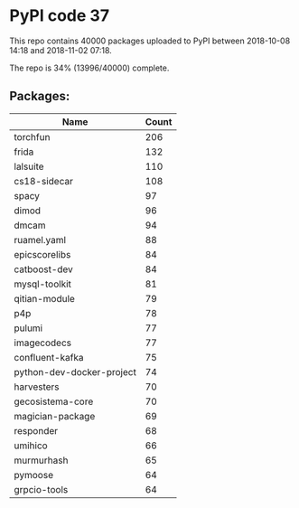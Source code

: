 # PyPI code 37

This repo contains 40000 packages uploaded to PyPI between 
2018-10-08 14:18 and 2018-11-02 07:18.

The repo is 34% (13996/40000) complete.

## Packages:

| Name  | Count |
| ----- | ----- |
| torchfun | 206 |
| frida | 132 |
| lalsuite | 110 |
| cs18-sidecar | 108 |
| spacy | 97 |
| dimod | 96 |
| dmcam | 94 |
| ruamel.yaml | 88 |
| epicscorelibs | 84 |
| catboost-dev | 84 |
| mysql-toolkit | 81 |
| qitian-module | 79 |
| p4p | 78 |
| pulumi | 77 |
| imagecodecs | 77 |
| confluent-kafka | 75 |
| python-dev-docker-project | 74 |
| harvesters | 70 |
| gecosistema-core | 70 |
| magician-package | 69 |
| responder | 68 |
| umihico | 66 |
| murmurhash | 65 |
| pymoose | 64 |
| grpcio-tools | 64 |


